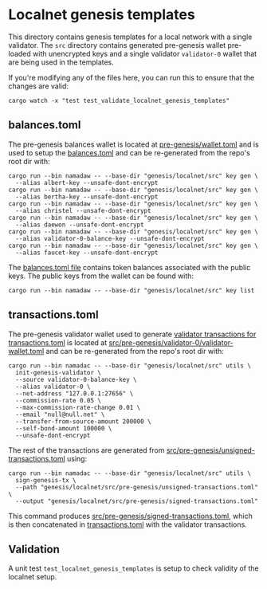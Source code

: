 # Localnet genesis templates

This directory contains genesis templates for a local network with a single validator. The `src` directory contains generated pre-genesis wallet pre-loaded with unencrypted keys and a single validator `validator-0` wallet that are being used in the templates.

If you're modifying any of the files here, you can run this to ensure that the changes are valid:

```shell
cargo watch -x "test test_validate_localnet_genesis_templates"
```

## balances.toml

The pre-genesis balances wallet is located at [pre-genesis/wallet.toml](pre-genesis/wallet.toml) and is used to setup the [balances.toml](balances.toml) and can be re-generated from the repo's root dir with:

```shell
cargo run --bin namadaw -- --base-dir "genesis/localnet/src" key gen \
  --alias albert-key --unsafe-dont-encrypt
cargo run --bin namadaw -- --base-dir "genesis/localnet/src" key gen \
  --alias bertha-key --unsafe-dont-encrypt
cargo run --bin namadaw -- --base-dir "genesis/localnet/src" key gen \
  --alias christel --unsafe-dont-encrypt
cargo run --bin namadaw -- --base-dir "genesis/localnet/src" key gen \
  --alias daewon --unsafe-dont-encrypt
cargo run --bin namadaw -- --base-dir "genesis/localnet/src" key gen \
  --alias validator-0-balance-key --unsafe-dont-encrypt
cargo run --bin namadaw -- --base-dir "genesis/localnet/src" key gen \
  --alias faucet-key --unsafe-dont-encrypt
```

The [balances.toml file](balances.toml) contains token balances associated with the public keys. The public keys from the wallet can be found with:

```shell
cargo run --bin namadaw -- --base-dir "genesis/localnet/src" key list
```

## transactions.toml

The pre-genesis validator wallet used to generate [validator transactions for transactions.toml](src/pre-genesis/validator-0/transactions.toml) is located at [src/pre-genesis/validator-0/validator-wallet.toml](src/pre-genesis/validator-0/validator-wallet.toml) and can be re-generated from the repo's root dir with:

```shell
cargo run --bin namadac -- --base-dir "genesis/localnet/src" utils \
  init-genesis-validator \
  --source validator-0-balance-key \
  --alias validator-0 \
  --net-address "127.0.0.1:27656" \
  --commission-rate 0.05 \
  --max-commission-rate-change 0.01 \
  --email "null@null.net" \
  --transfer-from-source-amount 200000 \
  --self-bond-amount 100000 \
  --unsafe-dont-encrypt
```

The rest of the transactions are generated from [src/pre-genesis/unsigned-transactions.toml](src/pre-genesis/unsigned-transactions.toml) using:

```shell
cargo run --bin namadac -- --base-dir "genesis/localnet/src" utils \
  sign-genesis-tx \
  --path "genesis/localnet/src/pre-genesis/unsigned-transactions.toml" \
  --output "genesis/localnet/src/pre-genesis/signed-transactions.toml"
```

This command produces [src/pre-genesis/signed-transactions.toml](src/pre-genesis/signed-transactions.toml), which is then concatenated in [transactions.toml](transactiosn.toml) with the validator transactions.

## Validation

A unit test `test_localnet_genesis_templates` is setup to check validity of the localnet setup.
